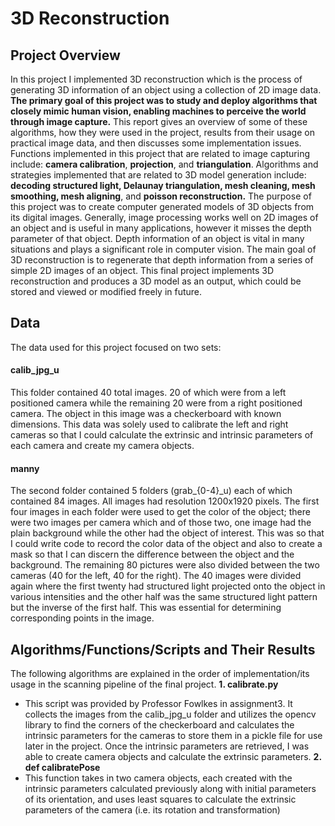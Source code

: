 # 3D Reconstruction

## Project Overview
In this project I implemented 3D reconstruction which is the process of generating
3D information of an object using a collection of 2D image data. **The primary goal of this project was to study and deploy algorithms that closely mimic human vision, enabling machines to perceive the world through image capture.** This report gives an overview of some of
these algorithms, how they were used in the project, results from their usage on practical
image data, and then discusses some implementation issues. Functions implemented in this
project that are related to image capturing include: **camera calibration**, **projection**, and
**triangulation**. Algorithms and strategies implemented that are related to 3D model generation
include: **decoding structured light, Delaunay triangulation, mesh cleaning, mesh smoothing,
mesh aligning**, and **poisson reconstruction.**
The purpose of this project was to create computer generated models of 3D objects from
its digital images. Generally, image processing works well on 2D images of an object and is
useful in many applications, however it misses the depth parameter of that object. Depth
information of an object is vital in many situations and plays a significant role in computer
vision. The main goal of 3D reconstruction is to regenerate that depth information from a series
of simple 2D images of an object. This final project implements 3D reconstruction and produces
a 3D model as an output, which could be stored and viewed or modified freely in future.

## Data
The data used for this project focused on two sets:
#### calib_jpg_u
This folder contained 40 total images. 20
of which were from a left positioned camera while the remaining 20 were from a right positioned
camera. The object in this image was a checkerboard with known dimensions. This data was
solely used to calibrate the left and right cameras so that I could calculate the extrinsic and
intrinsic parameters of each camera and create my camera objects.
#### manny
The second folder contained 5 folders (grab_{0-4}_u) each of which contained 84
images. All images had resolution 1200x1920 pixels. The first four images in each folder were
used to get the color of the object; there were two images per camera which and of those two,
one image had the plain background while the other had the object of interest. This was so that I
could write code to record the color data of the object and also to create a mask so that I can
discern the difference between the object and the background. The remaining 80 pictures were
also divided between the two cameras (40 for the left, 40 for the right). The 40 images were
divided again where the first twenty had structured light projected onto the object in various
intensities and the other half was the same structured light pattern but the inverse of the first half.
This was essential for determining corresponding points in the image.

## Algorithms/Functions/Scripts and Their Results
The following algorithms are explained in the order of implementation/its usage in the
scanning pipeline of the final project.
**1. calibrate.py**
  - This script was provided by Professor Fowlkes in assignment3. It collects the
images from the calib_jpg_u folder and utilizes the opencv library to find the
corners of the checkerboard and calculates the intrinsic parameters for the
cameras to store them in a pickle file for use later in the project. Once the intrinsic
parameters are retrieved, I was able to create camera objects and calculate the
extrinsic parameters.
**2. def calibratePose**
  - This function takes in two camera objects, each created with the intrinsic
parameters calculated previously along with initial parameters of its orientation,
and uses least squares to calculate the extrinsic parameters of the camera (i.e. its
rotation and transformation)



